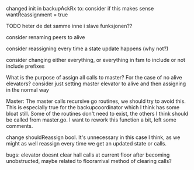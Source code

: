 changed init in backupAckRx to: consider if this makes sense
wantReassignment = true

TODO heter de det samme inne i slave funksjonen?? 

consider renaming peers to alive

consider reassigning every time a state update happens (why not?)

consider changing either everything, or everything in fsm to include or not include prefixes

What is the purpose of assign all calls to master? For the case of no alive elevators? consider just setting master elevator to alive and then assigning in the normal way


Master:
The master calls recursive go routines, we should try to avoid this. This is especially true for the backupcoordinator which I think has some bloat still. Some of the routines don't need to exist, the others I think should be called from master.go. I want to rework this function a bit, left some comments.

change shouldReassign bool. It's unnecessary in this case I think, as we might as well reassign every time we get an updated state or calls. 

bugs: 
elevator doesnt clear hall calls at current floor after becoming unobstructed, maybe related to floorarrival method of clearing calls?  
